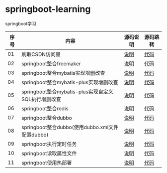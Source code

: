 # springboot-learning
springboot学习

| 序号| 内容                                                |源码说明                                                                                   | 源码跳转|
| --- | -----                                               |-----                                                                                      | ----------|
| 01  |刷取CSDN访问量                                       |[说明](./csdn/csdn_instruction.md)                                                        | [代码](./csdn)|
| 02  |springboot整合freemaker                              |[说明](./springboot-freemaker01/springboot-freemaker01_instruction.md)                                                   | [代码](./springboot-freemaker01)|
| 03  |springboot整合mybatis实现增删改查                    |[说明](./springboot-mybatis01/springboot-mybatis01_instruction.md)                        | [代码](./springboot-mybatis01)|
| 04  |springboot整合mybatis-plus实现增删改查               |[说明](./springboot-mybatis-plus01/springboot-mybatis-plus01_instruction.md)              | [代码](./springboot-mybatis-plus01)|
| 05  |springboot整合mybatis-plus实现自定义SQL执行增删改查  |[说明](./springboot-mybatis-plus02/springboot-mybatis-plus02_instruction.md)              | [代码](./springboot-mybatis-plus02)|
| 06  |springboot整合redis                                  |[说明](./springboot-redis01/springboot-redis01_instruction.md)                            | [代码](./springboot-redis01)|
| 07  |springboot整合dubbo                                  |[说明](./springboot-dubbo01/springboot-dubbo01_instruction.md)                            | [代码](./springboot-dubbo01)|
| 08  |springboot整合dubbo(使用dubbo.xml文件配置dubbo)      |[说明](./springboot-dubbo02/springboot-dubbo02_instruction.md)                            | [代码](./springboot-dubbo02)|
| 09  |springboot执行定时任务                               |[说明](./springboot-scheduled01/springboot-scheduled01_instruction.md)                    | [代码](./springboot-scheduled01)|
| 10  |springboot读取属性文件                               |[说明](./springboot-properties01/springboot-properties01_instruction.md)                  | [代码](./springboot-properties01)|
| 11  |springboot使用热部署                                 |[说明](./springboot-devtools01/springboot-devtools01_instruction.md)                      | [代码](./springboot-devtools01)|
